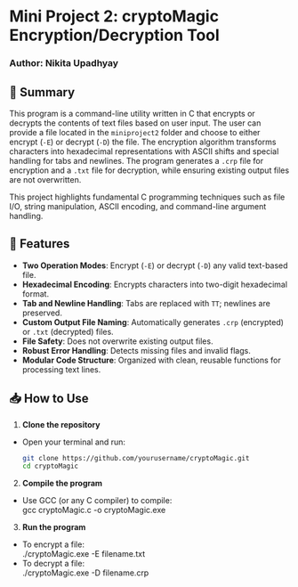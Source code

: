 # Mini Project 2: cryptoMagic Encryption/Decryption Tool 
### Author: Nikita Upadhyay

## 🔐 Summary  
This program is a command-line utility written in C that encrypts or decrypts the contents of text files based on user input. The user can provide a file located in the `miniproject2` folder and choose to either encrypt (`-E`) or decrypt (`-D`) the file. The encryption algorithm transforms characters into hexadecimal representations with ASCII shifts and special handling for tabs and newlines. The program generates a `.crp` file for encryption and a `.txt` file for decryption, while ensuring existing output files are not overwritten.

This project highlights fundamental C programming techniques such as file I/O, string manipulation, ASCII encoding, and command-line argument handling.

## 🚀 Features  
- **Two Operation Modes**: Encrypt (`-E`) or decrypt (`-D`) any valid text-based file.  
- **Hexadecimal Encoding**: Encrypts characters into two-digit hexadecimal format.  
- **Tab and Newline Handling**: Tabs are replaced with `TT`; newlines are preserved.  
- **Custom Output File Naming**: Automatically generates `.crp` (encrypted) or `.txt` (decrypted) files.  
- **File Safety**: Does not overwrite existing output files.  
- **Robust Error Handling**: Detects missing files and invalid flags.  
- **Modular Code Structure**: Organized with clean, reusable functions for processing text lines.

## 📥 How to Use  

1. **Clone the repository**  
- Open your terminal and run:  
  ```bash  
  git clone https://github.com/yourusername/cryptoMagic.git  
  cd cryptoMagic

2. **Compile the program**
- Use GCC (or any C compiler) to compile:  
  gcc cryptoMagic.c -o cryptoMagic.exe

3. **Run the program**
- To encrypt a file:  
  ./cryptoMagic.exe -E filename.txt
- To decrypt a file:  
  ./cryptoMagic.exe -D filename.crp
